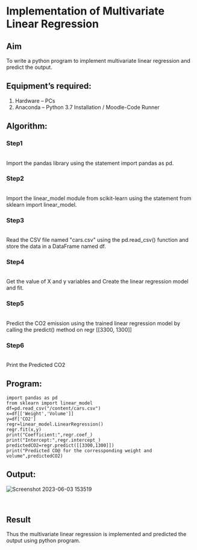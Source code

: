 # Implementation of Multivariate Linear Regression
## Aim
To write a python program to implement multivariate linear regression and predict the output.
## Equipment’s required:
1.	Hardware – PCs
2.	Anaconda – Python 3.7 Installation / Moodle-Code Runner
## Algorithm:
### Step1
<br>Import the pandas library using the statement import pandas as pd.

### Step2
<br>Import the linear_model module from scikit-learn using the statement from sklearn import linear_model.

### Step3
<br>Read the CSV file named "cars.csv" using the pd.read_csv() function and store the data in a DataFrame named df.

### Step4
<br>Get the value of X and y variables and Create the linear regression model and fit.

### Step5
<br>Predict the CO2 emission using the trained linear regression model by calling the predict() method on regr [[3300, 1300]]

### Step6
<br>Print the Predicted CO2

## Program:
```
import pandas as pd
from sklearn import linear_model
df=pd.read_csv("/content/cars.csv")
x=df[['Weight','Volume']]
y=df['CO2']
regr=linear_model.LinearRegression()
regr.fit(x,y)
print("Coefficient:",regr.coef_)
print("Intercept:",regr.intercept_)
predictedCO2=regr.predict([[3300,1300]])
print("Predicted CO@ for the corressponding weight and volume",predictedCO2)

```
## Output:
![Screenshot 2023-06-03 153519](https://github.com/Adhithyaram29D/Multivariate-Linear-Regression/assets/119393540/b21037cf-2d25-44be-9bc1-d12776f4485e)


<br>

## Result
Thus the multivariate linear regression is implemented and predicted the output using python program.
